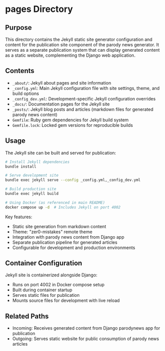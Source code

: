 
# pages Directory

## Purpose
This directory contains the Jekyll static site generator configuration and content for the publication site component of the parody news generator. It serves as a separate publication system that can display generated content as a static website, complementing the Django web application.

## Contents
- `_about/`: Jekyll about pages and site information
- `_config.yml`: Main Jekyll configuration file with site settings, theme, and build options
- `_config_dev.yml`: Development-specific Jekyll configuration overrides
- `_docs/`: Documentation pages for the Jekyll site
- `_posts/`: Jekyll blog posts and articles (markdown files for generated parody news content)
- `Gemfile`: Ruby gem dependencies for Jekyll build system
- `Gemfile.lock`: Locked gem versions for reproducible builds

## Usage
The Jekyll site can be built and served for publication:

```bash
# Install Jekyll dependencies
bundle install

# Serve development site
bundle exec jekyll serve --config _config.yml,_config_dev.yml

# Build production site
bundle exec jekyll build

# Using Docker (as referenced in main README)
docker compose up -d  # Includes Jekyll on port 4002
```

Key features:
- Static site generation from markdown content
- Theme: "zer0-mistakes" remote theme
- Integration with parody news content from Django app
- Separate publication pipeline for generated articles
- Configurable for development and production environments

## Container Configuration
Jekyll site is containerized alongside Django:
- Runs on port 4002 in Docker compose setup
- Built during container startup
- Serves static files for publication
- Mounts source files for development with live reload

## Related Paths
- Incoming: Receives generated content from Django parodynews app for publication
- Outgoing: Serves static website for public consumption of parody news articles
